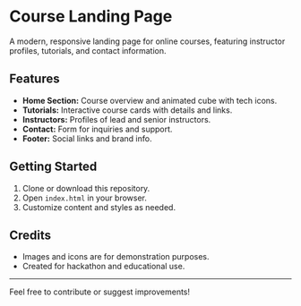 # Course Landing Page

A modern, responsive landing page for online courses, featuring instructor profiles, tutorials, and contact information.

## Features

- **Home Section:** Course overview and animated cube with tech icons.
- **Tutorials:** Interactive course cards with details and links.
- **Instructors:** Profiles of lead and senior instructors.
- **Contact:** Form for inquiries and support.
- **Footer:** Social links and brand info.

## Getting Started

1. Clone or download this repository.
2. Open `index.html` in your browser.
3. Customize content and styles as needed.

## Credits

- Images and icons are for demonstration purposes.
- Created for hackathon and educational use.

---

Feel free to contribute or suggest improvements!



